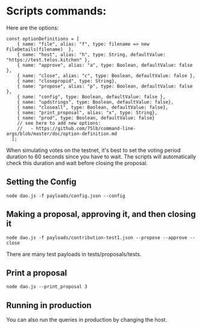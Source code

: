 
# Scripts commands:

Here are the options:
```
const optionDefinitions = [
    { name: "file", alias: "f", type: filename => new FileDetails(filename)  },
    { name: "host", alias: "h", type: String, defaultValue: "https://test.telos.kitchen" },
    { name: "approve", alias: "a", type: Boolean, defaultValue: false },
    { name: "close", alias: "c", type: Boolean, defaultValue: false },
    { name: "closepropid", type: String},
    { name: "propose", alias: "p", type: Boolean, defaultValue: false },
    { name: "config", type: Boolean, defaultValue: false },
    { name: "updstrings", type: Boolean, defaultValue: false},
    { name: "closeall", type: Boolean, defaultValue: false},
    { name: "print_proposal", alias: "x", type: String},
    { name: "prod", type: Boolean, defaultValue: false}
    // see here to add new options:
    //   - https://github.com/75lb/command-line-args/blob/master/doc/option-definition.md
  ];
```

When simulating votes on the testnet, it's best to set the voting period duration to 60 seconds since you have to wait. The scripts will automatically check this duration and wait before closing the proposal.

## Setting the Config
```
node dao.js -f payloads/config.json --config
```

## Making a proposal, approving it, and then closing it
```
node dao.js -f payloads/contribution-test1.json --propose --approve --close
```

There are many test payloads in tests/proposals/tests.

## Print a proposal
```
node dao.js --print_proposal 3
```

## Running in production
You can also run the queries in production by changing the host.